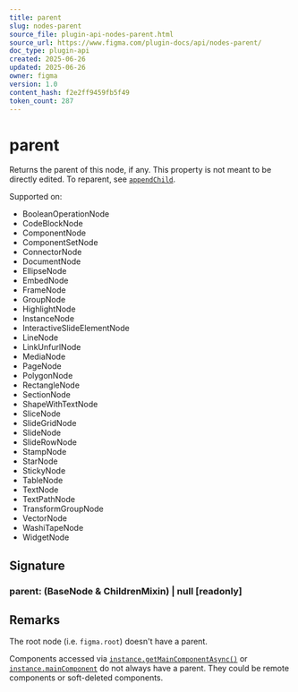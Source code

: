 ```yaml
---
title: parent
slug: nodes-parent
source_file: plugin-api-nodes-parent.html
source_url: https://www.figma.com/plugin-docs/api/nodes-parent/
doc_type: plugin-api
created: 2025-06-26
updated: 2025-06-26
owner: figma
version: 1.0
content_hash: f2e2ff9459fb5f49
token_count: 287
---
```

# parent

Returns the parent of this node, if any. This property is not meant to be directly edited. To reparent, see [`appendChild`](/plugin-docs/api/properties/nodes-appendchild/).

 Supported on:

- BooleanOperationNode
- CodeBlockNode
- ComponentNode
- ComponentSetNode
- ConnectorNode
- DocumentNode
- EllipseNode
- EmbedNode
- FrameNode
- GroupNode
- HighlightNode
- InstanceNode
- InteractiveSlideElementNode
- LineNode
- LinkUnfurlNode
- MediaNode
- PageNode
- PolygonNode
- RectangleNode
- SectionNode
- ShapeWithTextNode
- SliceNode
- SlideGridNode
- SlideNode
- SlideRowNode
- StampNode
- StarNode
- StickyNode
- TableNode
- TextNode
- TextPathNode
- TransformGroupNode
- VectorNode
- WashiTapeNode
- WidgetNode

## Signature

### parent: (BaseNode & ChildrenMixin) | null [readonly]

## Remarks

The root node (i.e. `figma.root`) doesn't have a parent.

Components accessed via [`instance.getMainComponentAsync()`](/plugin-docs/api/InstanceNode/#getmaincomponentasync) or [`instance.mainComponent`](/plugin-docs/api/InstanceNode/#maincomponent) do not always have a parent. They could be remote components or soft-deleted components.